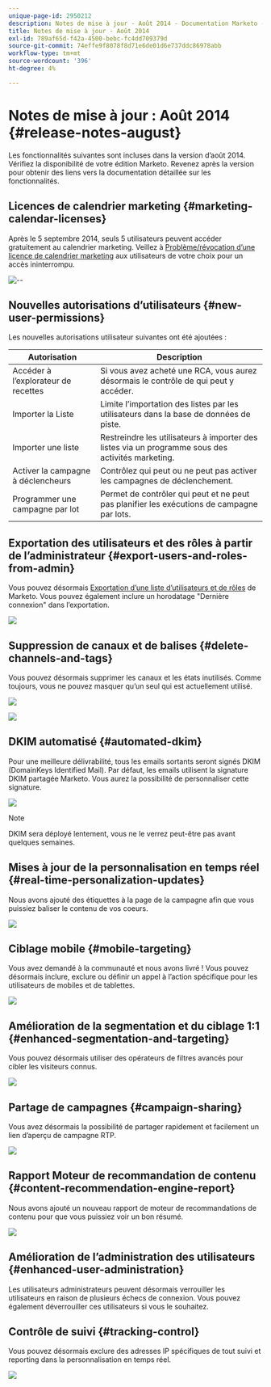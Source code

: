 ```yaml
---
unique-page-id: 2950212
description: Notes de mise à jour - Août 2014 - Documentation Marketo - Documentation du produit
title: Notes de mise à jour - Août 2014
exl-id: 789af65d-f42a-4500-bebc-fc4dd709379d
source-git-commit: 74effe9f8078f8d71e6de01d6e737ddc86978abb
workflow-type: tm+mt
source-wordcount: '396'
ht-degree: 4%

---
```


# Notes de mise à jour : Août 2014 {#release-notes-august}

Les fonctionnalités suivantes sont incluses dans la version d’août 2014. Vérifiez la disponibilité de votre édition Marketo. Revenez après la version pour obtenir des liens vers la documentation détaillée sur les fonctionnalités.

## Licences de calendrier marketing {#marketing-calendar-licenses}

Après le 5 septembre 2014, seuls 5 utilisateurs peuvent accéder gratuitement au calendrier marketing. Veillez à [Problème/révocation d’une licence de calendrier marketing](/help/marketo/product-docs/core-marketo-concepts/marketing-calendar/understanding-the-calendar/issue-revoke-a-marketing-calendar-license.md) aux utilisateurs de votre choix pour un accès ininterrompu.

![--](assets/image2014-9-16-9-3a45-3a52.png)

## Nouvelles autorisations d’utilisateurs {#new-user-permissions}

Les nouvelles autorisations utilisateur suivantes ont été ajoutées :

| Autorisation | Description |
|---|---|
| Accéder à l’explorateur de recettes | Si vous avez acheté une RCA, vous aurez désormais le contrôle de qui peut y accéder. |
| Importer la Liste | Limite l’importation des listes par les utilisateurs dans la base de données de piste. |
| Importer une liste | Restreindre les utilisateurs à importer des listes via un programme sous des activités marketing. |
| Activer la campagne à déclencheurs | Contrôlez qui peut ou ne peut pas activer les campagnes de déclenchement. |
| Programmer une campagne par lot | Permet de contrôler qui peut et ne peut pas planifier les exécutions de campagne par lots. |

## Exportation des utilisateurs et des rôles à partir de l’administrateur {#export-users-and-roles-from-admin}

Vous pouvez désormais [Exportation d’une liste d’utilisateurs et de rôles](/help/marketo/product-docs/administration/users-and-roles/export-a-list-of-users-and-roles.md) de Marketo. Vous pouvez également inclure un horodatage &quot;Dernière connexion&quot; dans l’exportation.

![](assets/image2014-9-16-12-3a20-3a16.png)

## Suppression de canaux et de balises {#delete-channels-and-tags}

Vous pouvez désormais supprimer les canaux et les états inutilisés. Comme toujours, vous ne pouvez masquer qu’un seul qui est actuellement utilisé.

![](assets/image2014-9-16-12-3a20-3a30.png)

![](assets/image2014-9-16-12-3a23-3a4.png)

## DKIM automatisé {#automated-dkim}

Pour une meilleure délivrabilité, tous les emails sortants seront signés DKIM (DomainKeys Identified Mail). Par défaut, les emails utilisent la signature DKIM partagée Marketo. Vous aurez la possibilité de personnaliser cette signature.

![](assets/image2014-9-16-12-3a23-3a16.png)

>[!NOTE]
>
>DKIM sera déployé lentement, vous ne le verrez peut-être pas avant quelques semaines.

## Mises à jour de la personnalisation en temps réel {#real-time-personalization-updates}

Nous avons ajouté des étiquettes à la page de la campagne afin que vous puissiez baliser le contenu de vos coeurs.

![](assets/image2014-9-16-12-3a23-3a28.png)

## Ciblage mobile {#mobile-targeting}

Vous avez demandé à la communauté et nous avons livré ! Vous pouvez désormais inclure, exclure ou définir un appel à l’action spécifique pour les utilisateurs de mobiles et de tablettes.

![](assets/image2014-9-16-12-3a23-3a43.png)

## Amélioration de la segmentation et du ciblage 1:1 {#enhanced-segmentation-and-targeting}

Vous pouvez désormais utiliser des opérateurs de filtres avancés pour cibler les visiteurs connus.

![](assets/image2014-9-16-12-3a23-3a56.png)

## Partage de campagnes {#campaign-sharing}

Vous avez désormais la possibilité de partager rapidement et facilement un lien d’aperçu de campagne RTP.

![](assets/image2014-9-16-12-3a24-3a22.png)

## Rapport Moteur de recommandation de contenu {#content-recommendation-engine-report}

Nous avons ajouté un nouveau rapport de moteur de recommandations de contenu pour que vous puissiez voir un bon résumé.

![](assets/image2014-9-16-12-3a24-3a42.png)

## Amélioration de l’administration des utilisateurs {#enhanced-user-administration}

Les utilisateurs administrateurs peuvent désormais verrouiller les utilisateurs en raison de plusieurs échecs de connexion. Vous pouvez également déverrouiller ces utilisateurs si vous le souhaitez.

## Contrôle de suivi {#tracking-control}

Vous pouvez désormais exclure des adresses IP spécifiques de tout suivi et reporting dans la personnalisation en temps réel.

![](assets/image2014-9-16-12-3a24-3a55.png)
